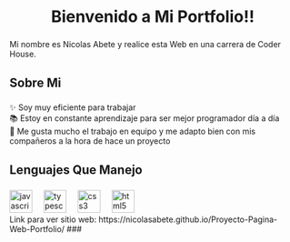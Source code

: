 <h1 align="center">Bienvenido a Mi Portfolio!!</h1>

###

<p align="left">Mi nombre es Nicolas Abete y realice esta Web en una carrera de Coder House.</p>

###

<h2 align="left">Sobre Mi</h2>

###

<p align="left">✨ Soy muy eficiente para trabajar<br>📚 Estoy en constante aprendizaje para ser mejor programador día a día<br>🎯 Me gusta mucho el trabajo en equipo y me adapto bien con mis compañeros a la hora de hace un proyecto</p>

###

<h2 align="left">Lenguajes Que Manejo</h2>

###

<div align="left">
  <img src="https://cdn.jsdelivr.net/gh/devicons/devicon/icons/javascript/javascript-original.svg" height="40" alt="javascript logo"  />
  <img width="12" />
  <img src="https://cdn.jsdelivr.net/gh/devicons/devicon/icons/typescript/typescript-original.svg" height="40" alt="typescript logo"  />
  <img width="12" />
  <img src="https://cdn.jsdelivr.net/gh/devicons/devicon/icons/css3/css3-original.svg" height="40" alt="css3 logo"  />
  <img width="12" />
  <img src="https://cdn.jsdelivr.net/gh/devicons/devicon/icons/html5/html5-original.svg" height="40" alt="html5 logo"  />
</div>
Link para ver sitio web: https://nicolasabete.github.io/Proyecto-Pagina-Web-Portfolio/
###

